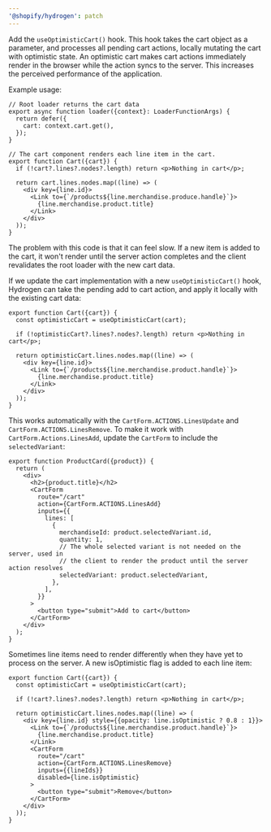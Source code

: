 ```yaml
---
'@shopify/hydrogen': patch
---
```


Add the `useOptimisticCart()` hook. This hook takes the cart object as a parameter, and processes all pending cart actions, locally mutating the cart with optimistic state. An optimistic cart makes cart actions immediately render in the browser while the action syncs to the server. This increases the perceived performance of the application.

Example usage:

```tsx
// Root loader returns the cart data
export async function loader({context}: LoaderFunctionArgs) {
  return defer({
    cart: context.cart.get(),
  });
}

// The cart component renders each line item in the cart.
export function Cart({cart}) {
  if (!cart?.lines?.nodes?.length) return <p>Nothing in cart</p>;

  return cart.lines.nodes.map((line) => (
    <div key={line.id}>
      <Link to={`/products${line.merchandise.produce.handle}`}>
        {line.merchandise.product.title}
      </Link>
    </div>
  ));
}
```

The problem with this code is that it can feel slow. If a new item is added to the cart, it won't render until the server action completes and the client revalidates the root loader with the new cart data.

If we update the cart implementation with a new `useOptimisticCart()` hook, Hydrogen can take the pending add to cart action, and apply it locally with the existing cart data:

```tsx
export function Cart({cart}) {
  const optimisticCart = useOptimisticCart(cart);

  if (!optimisticCart?.lines?.nodes?.length) return <p>Nothing in cart</p>;

  return optimisticCart.lines.nodes.map((line) => (
    <div key={line.id}>
      <Link to={`/products${line.merchandise.product.handle}`}>
        {line.merchandise.product.title}
      </Link>
    </div>
  ));
}
```

This works automatically with the `CartForm.ACTIONS.LinesUpdate` and `CartForm.ACTIONS.LinesRemove`. To make it work with `CartForm.Actions.LinesAdd`, update the `CartForm` to include the `selectedVariant`:

```tsx
export function ProductCard({product}) {
  return (
    <div>
      <h2>{product.title}</h2>
      <CartForm
        route="/cart"
        action={CartForm.ACTIONS.LinesAdd}
        inputs={{
          lines: [
            {
              merchandiseId: product.selectedVariant.id,
              quantity: 1,
              // The whole selected variant is not needed on the server, used in
              // the client to render the product until the server action resolves
              selectedVariant: product.selectedVariant,
            },
          ],
        }}
      >
        <button type="submit">Add to cart</button>
      </CartForm>
    </div>
  );
}
```

Sometimes line items need to render differently when they have yet to process on the server. A new isOptimistic flag is added to each line item:

```tsx
export function Cart({cart}) {
  const optimisticCart = useOptimisticCart(cart);

  if (!cart?.lines?.nodes?.length) return <p>Nothing in cart</p>;

  return optimisticCart.lines.nodes.map((line) => (
    <div key={line.id} style={{opacity: line.isOptimistic ? 0.8 : 1}}>
      <Link to={`/products${line.merchandise.product.handle}`}>
        {line.merchandise.product.title}
      </Link>
      <CartForm
        route="/cart"
        action={CartForm.ACTIONS.LinesRemove}
        inputs={{lineIds}}
        disabled={line.isOptimistic}
      >
        <button type="submit">Remove</button>
      </CartForm>
    </div>
  ));
}
```
